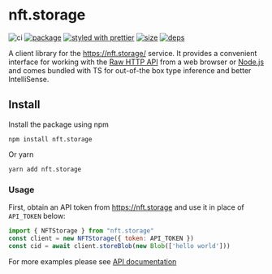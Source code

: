 # nft.storage

![ci][ci.icon]
[![package][version.icon]][package.url]
[![styled with prettier][prettier.icon]][prettier.url]
[![size][size.icon]][size.url]
[![deps][deps.icon]][deps.url]

A client library for the https://nft.storage/ service. It provides a convenient interface for working with the [Raw HTTP API][] from a web browser or [Node.js][] and comes bundled with TS for out-of-the box type inference and better IntelliSense.

## Install

Install the package using npm

```
npm install nft.storage
```

Or yarn

```
yarn add nft.storage
```


### Usage

First, obtain an API token from https://nft.storage and use it in place of `API_TOKEN` below:

```js
import { NFTStorage } from "nft.storage"
const client = new NFTStorage({ token: API_TOKEN }) 
const cid = await client.storeBlob(new Blob(['hello world'])) 
```

For more examples please see [API documentation][]


[Raw HTTP API]:https://nft.storage/#api-docs
[Node.js]:https://nodejs.org/
[API documentation]:https://ipfs-shipyard.github.io/nft.storage/client/


[ci.icon]: https://github.com/ipfs-shipyard/nft.storage/actions/workflows/client.yml/badge.svg
[version.icon]: https://img.shields.io/npm/v/nft.storage.svg
[package.url]: https://npmjs.org/package/nft.storage
[prettier.icon]: https://img.shields.io/badge/styled_with-prettier-ff69b4.svg
[prettier.url]: https://github.com/prettier/prettier
[size.icon]:https://badgen.net/bundlephobia/minzip/nft.storage
[size.url]:https://bundlephobia.com/result?p=nft.storage
[deps.icon]:https://status.david-dm.org/gh/ipfs-shipyard/nft.storage.svg?path=client
[deps.url]:https://david-dm.org/ipfs-shipyard/nft.storage?path=client
